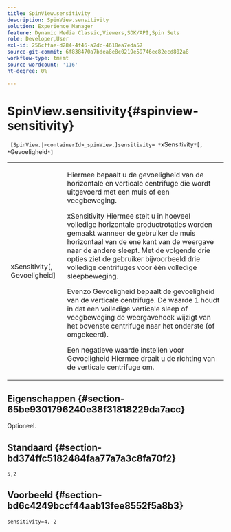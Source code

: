 ```yaml
---
title: SpinView.sensitivity
description: SpinView.sensitivity
solution: Experience Manager
feature: Dynamic Media Classic,Viewers,SDK/API,Spin Sets
role: Developer,User
exl-id: 256cffae-d284-4f46-a2dc-4618ea7eda57
source-git-commit: 6f838470a7bdea8e8c0219e59746ec82ecd802a8
workflow-type: tm+mt
source-wordcount: '116'
ht-degree: 0%

---
```


# SpinView.sensitivity{#spinview-sensitivity}

` [SpinView.|<containerId>_spinView.]sensitivity= *`xSensitivity`*[, *`Gevoeligheid`*]`

<table id="table_18D47E7C6A2D4D68B94225CB621D5F7C"> 
 <tbody> 
  <tr> 
   <td colname="col1"> <p> <span class="codeph"><span class="varname"> xSensitivity</span>[, <span class="varname"> Gevoeligheid</span>]</span> </p> </td> 
   <td colname="col2"> <p> Hiermee bepaalt u de gevoeligheid van de horizontale en verticale centrifuge die wordt uitgevoerd met een muis of een veegbeweging. </p> <p> <span class="codeph"> xSensitivity</span> Hiermee stelt u in hoeveel volledige horizontale productrotaties worden gemaakt wanneer de gebruiker de muis horizontaal van de ene kant van de weergave naar de andere sleept. Met de volgende drie opties ziet de gebruiker bijvoorbeeld drie volledige centrifuges voor één volledige sleepbeweging. </p> <p>Evenzo <span class="codeph"> Gevoeligheid</span> bepaalt de gevoeligheid van de verticale centrifuge. De waarde 1 houdt in dat een volledige verticale sleep of veegbeweging de weergavehoek wijzigt van het bovenste centrifuge naar het onderste (of omgekeerd). </p> <p>Een negatieve waarde instellen voor <span class="codeph"> Gevoeligheid</span> Hiermee draait u de richting van de verticale centrifuge om. </p> </td> 
  </tr> 
 </tbody> 
</table>

## Eigenschappen {#section-65be9301796240e38f31818229da7acc}

Optioneel.

## Standaard {#section-bd374ffc5182484faa77a7a3c8fa70f2}

`5,2`

## Voorbeeld {#section-bd6c4249bccf44aab13fee8552f5a8b3}

`sensitivity=4,-2`
